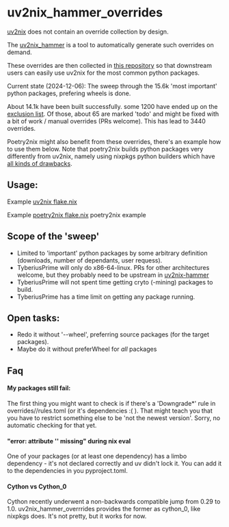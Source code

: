 # uv2nix_hammer_overrides


[uv2nix](https://github.com/adisbladis/uv2nix) does not contain an override collection by design.

The [uv2nix_hammer](https://github.com/TyberiusPrime/uv2nix_hammer) is a tool to automatically generate such overrides
on demand.

These overrides are then collected in [this repository](https://github.com/TyberiusPrime/uv2nix_hammer_overrides) so that downstream users can easily use uv2nix for the most
common python packages.

Current state (2024-12-06): The sweep through the 15.6k 'most important' python packages, prefering wheels is done.  

About 14.1k have been built successfully. some 1200 have ended up on the [exclusion list](https://github.com/TyberiusPrime/uv2nix_hammer_overrides/blob/main/todo/excluded.toml). Of those, about 65 are marked 'todo' and might be fixed with a bit of work / manual overrides (PRs welcome).
This has lead to 3440 overrides.    


Poetry2nix might also benefit from these overrides, there's an example how to use them below. 
Note that poetry2nix builds python packages very differently from uv2nix, 
namely using nixpkgs python builders which have [all kinds of drawbacks](https://nix-community.github.io/pyproject.nix/build.html#problems-with-nixpkgs-python-builders).

## Usage:

Example [uv2nix flake.nix](examples/uv2nix_pyproject_builder/flake.nix)

Example [poetry2nix flake.nix](examples/poetry2nix/flake.nix) poetry2nix example


## Scope of the 'sweep'

- Limited to 'important' python packages by some arbitrary definition (downloads, number of dependants, user requess).
- TyberiusPrime will only do x86-64-linux. PRs for other architectures welcome, but they probably need to be upstream in [uv2nix-hammer](https://github.com/TyberiusPrime/uv2nix_hammer)
- TyberiusPrime will not spent time getting cryto (-mining) packages to build.
- TyberiusPrime has a time limit on getting any package running.


## Open tasks:

 - Redo it without '--wheel', preferring source packages (for the target packages).
 - Maybe do it without preferWheel for *all* packages 


## Faq


#### My packages still fail:

The first thing you might want to check is if there's a 'Downgrade*' rule in overrides/<package>/rules.toml (or it's dependencies :( ). That might teach you that you have to restrict something else to be 'not the newest version'. Sorry, no automatic checking for that yet.


#### "error: attribute '<some package>' missing" during nix eval
One of your packages (or at least one dependency) has a limbo dependency - it's not declared correctly and uv didn't lock it.
You can add it to the dependencies in you pyproject.toml. 


#### Cython vs Cython_0
Cython recently underwent a non-backwards compatible jump from 0.29 to 1.0.
uv2nix_hammer_overrrides provides the former as cython_0, like nixpkgs does. 
It's not pretty, but it works for now.
